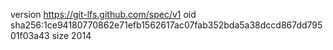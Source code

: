 version https://git-lfs.github.com/spec/v1
oid sha256:1ce94180770862e71efb1562617ac07fab352bda5a38dccd867dd79501f03a43
size 2014

